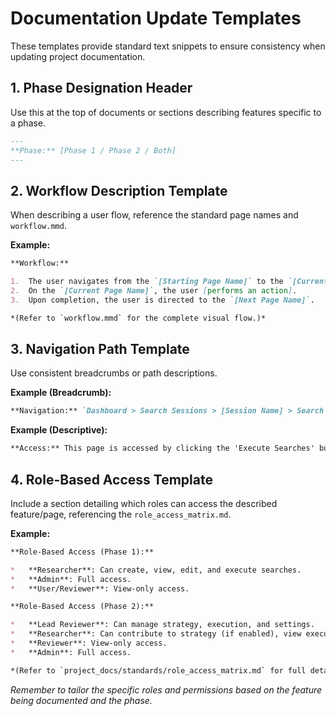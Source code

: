 # Documentation Update Templates

These templates provide standard text snippets to ensure consistency when updating project documentation.

## 1. Phase Designation Header

Use this at the top of documents or sections describing features specific to a phase.

```markdown
---
**Phase:** [Phase 1 / Phase 2 / Both]
---
```

## 2. Workflow Description Template

When describing a user flow, reference the standard page names and `workflow.mmd`.

**Example:**

```markdown
**Workflow:**

1.  The user navigates from the `[Starting Page Name]` to the `[Current Page Name]`.
2.  On the `[Current Page Name]`, the user [performs an action].
3.  Upon completion, the user is directed to the `[Next Page Name]`.

*(Refer to `workflow.mmd` for the complete visual flow.)*
```

## 3. Navigation Path Template

Use consistent breadcrumbs or path descriptions.

**Example (Breadcrumb):**

```markdown
**Navigation:** `Dashboard > Search Sessions > [Session Name] > Search Strategy`
```

**Example (Descriptive):**

```markdown
**Access:** This page is accessed by clicking the 'Execute Searches' button on the `Search Strategy Page`.
```

## 4. Role-Based Access Template

Include a section detailing which roles can access the described feature/page, referencing the `role_access_matrix.md`.

**Example:**

```markdown
**Role-Based Access (Phase 1):**

*   **Researcher**: Can create, view, edit, and execute searches.
*   **Admin**: Full access.
*   **User/Reviewer**: View-only access.

**Role-Based Access (Phase 2):**

*   **Lead Reviewer**: Can manage strategy, execution, and settings.
*   **Researcher**: Can contribute to strategy (if enabled), view execution.
*   **Reviewer**: View-only access.
*   **Admin**: Full access.

*(Refer to `project_docs/standards/role_access_matrix.md` for full details.)*
```

*Remember to tailor the specific roles and permissions based on the feature being documented and the phase.* 